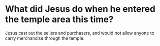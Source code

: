 # What did Jesus do when he entered the temple area this time?

Jesus cast out the sellers and purchasers, and would not allow anyone to carry merchandise through the temple.
